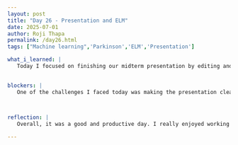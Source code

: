 ```yaml
---
layout: post
title: "Day 26 - Presentation and ELM"
date: 2025-07-01
author: Roji Thapa
permalink: /day26.html
tags: ["Machine learning",'Parkinson','ELM','Presentation']

what_i_learned: |
   Today I focused on finishing our midterm presentation by editing and filling in the necessary information. I also worked with the Parkinson’s dataset using the ELM model our mentor provided instead of the one I installed. This version gave much better results, with an accuracy of 92%, which is a big improvement over the online ELM. I realized that using the provided ELM helped avoid the errors we faced before, possibly because the installed version was different or missing parts.

  
blockers: |
   One of the challenges I faced today was making the presentation clear and making sure I could explain everything well. I spent a lot of time organizing the slides and thinking about how to communicate the content simply and effectively. This took some effort, but I knew it was important to make the presentation easy to follow.
   


reflection: |
   Overall, it was a good and productive day. I really enjoyed working together with my teammates on the demo video and preparing for the presentation. It felt great to collaborate, share ideas, and help each other. I’m feeling more confident now, and I hope the presentation goes well. It was fun to work as a team, and it made the process more enjoyable.

---
```

